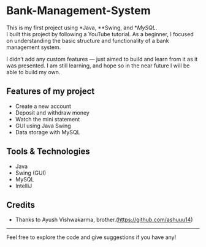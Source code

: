# Bank-Management-System

This is my first project using *Java, **Swing, and **MySQL*.  
I built this project by following a YouTube tutorial. As a beginner, I focused on understanding the basic structure and functionality of a bank management system.

I didn’t add any custom features — just aimed to build and learn from it as it was presented. I am still learning, and hope so in the near future I will be able to build my own.

## Features of my project
- Create a new account
- Deposit and withdraw money
- Watch the mini statement
- GUI using Java Swing
- Data storage with MySQL

## Tools & Technologies
- Java
- Swing (GUI)
- MySQL
- IntelliJ

## Credits
- Thanks to Ayush Vishwakarma, brother.(https://github.com/ashuuu14)


---

Feel free to explore the code and give suggestions if you have any!
